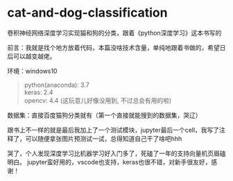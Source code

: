 # cat-and-dog-classification
卷积神经网络深度学习实现猫和狗的分类，跟着《python深度学习》这本书写的

前言：我就是找个地方放着代码，本篇没啥技术含量，单纯地跟着书做的，希望日后可以越变越佬。

环境：windows10
> python(anaconda): 3.7  
> keras: 2.4  
> opencv: 4.4 (这玩意儿好像没用到, 不过总会有用的啦)  

数据集：直接百度猫狗分类就有（第一个直接就能搜到的数据集，哭辽）

跟书上不一样的就是最后我加上了一个测试模块，jupyter最后一个cell，我写了注释了，可以随便拿张图片预测试一试，总得知道自己干了啥吧hhh

哭了，个人发现深度学习比机器学习好入门多了，死磕了一年的支持向量机页眉磕明白。
jupyter蛮好用的，vscode也支持，keras也很不错，对新手很友好，感谢！
